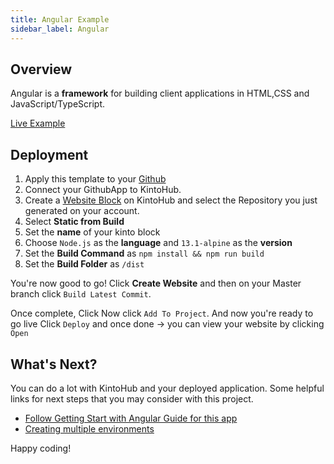 ```yaml
---
title: Angular Example
sidebar_label: Angular
---
```

## Overview
Angular is a **framework** for building client applications in HTML,CSS and JavaScript/TypeScript.


[Live Example](https://angular-example-1d0d2-8caf9.web.master.kintohub.com/)

## Deployment
1. Apply this template to your [Github](https://github.com/kintohub/angular-example/generate)
2. Connect your GithubApp to KintoHub.
3. Create a [Website Block](https://docs.kintohub.com/docs/kintoblocks/websites) on KintoHub and select the Repository you just generated on your account.
4. Select **Static from Build**
5. Set the **name** of your kinto block
6. Choose `Node.js` as the **language** and `13.1-alpine` as the **version**
7. Set the **Build Command** as `npm install && npm run build`
8. Set the **Build Folder** as `/dist`

You're now good to go! Click **Create Website** and then on your Master branch click `Build Latest Commit`.

Once complete, Click  Now click `Add To Project`.
And now you're ready to go live Click `Deploy` and once done -> you can view your website by clicking `Open`

## What's Next?

You can do a lot with KintoHub and your deployed application. Some helpful links for next steps that you may consider with this project.

* [Follow Getting Start with Angular Guide for this app](https://angular.io/start)
* [Creating multiple environments](https://docs.kintohub.com/docs/projects/environments)

Happy coding!
